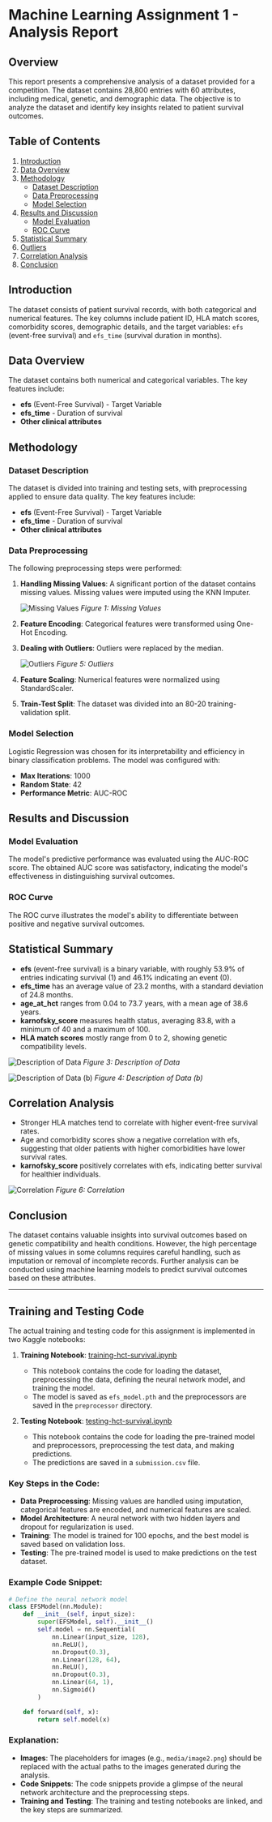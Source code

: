 # Machine Learning Assignment 1 - Analysis Report

## Overview
This report presents a comprehensive analysis of a dataset provided for a competition. The dataset contains 28,800 entries with 60 attributes, including medical, genetic, and demographic data. The objective is to analyze the dataset and identify key insights related to patient survival outcomes.

## Table of Contents
1. [Introduction](#introduction)
2. [Data Overview](#data-overview)
3. [Methodology](#methodology)
   - [Dataset Description](#dataset-description)
   - [Data Preprocessing](#data-preprocessing)
   - [Model Selection](#model-selection)
4. [Results and Discussion](#results-and-discussion)
   - [Model Evaluation](#model-evaluation)
   - [ROC Curve](#roc-curve)
5. [Statistical Summary](#statistical-summary)
6. [Outliers](#outliers)
7. [Correlation Analysis](#correlation-analysis)
8. [Conclusion](#conclusion)

## Introduction
The dataset consists of patient survival records, with both categorical and numerical features. The key columns include patient ID, HLA match scores, comorbidity scores, demographic details, and the target variables: `efs` (event-free survival) and `efs_time` (survival duration in months).

## Data Overview
The dataset contains both numerical and categorical variables. The key features include:
- **efs** (Event-Free Survival) - Target Variable
- **efs_time** - Duration of survival
- **Other clinical attributes**

## Methodology

### Dataset Description
The dataset is divided into training and testing sets, with preprocessing applied to ensure data quality. The key features include:
- **efs** (Event-Free Survival) - Target Variable
- **efs_time** - Duration of survival
- **Other clinical attributes**

### Data Preprocessing
The following preprocessing steps were performed:

1. **Handling Missing Values**: A significant portion of the dataset contains missing values. Missing values were imputed using the KNN Imputer.

   ![Missing Values](media/image2.png)
   *Figure 1: Missing Values*

2. **Feature Encoding**: Categorical features were transformed using One-Hot Encoding.

3. **Dealing with Outliers**: Outliers were replaced by the median.

   ![Outliers](media/image3.png)
   *Figure 5: Outliers*

4. **Feature Scaling**: Numerical features were normalized using StandardScaler.

5. **Train-Test Split**: The dataset was divided into an 80-20 training-validation split.

### Model Selection
Logistic Regression was chosen for its interpretability and efficiency in binary classification problems. The model was configured with:
- **Max Iterations**: 1000
- **Random State**: 42
- **Performance Metric**: AUC-ROC

## Results and Discussion

### Model Evaluation
The model's predictive performance was evaluated using the AUC-ROC score. The obtained AUC score was satisfactory, indicating the model's effectiveness in distinguishing survival outcomes.

### ROC Curve
The ROC curve illustrates the model's ability to differentiate between positive and negative survival outcomes.

## Statistical Summary
- **efs** (event-free survival) is a binary variable, with roughly 53.9% of entries indicating survival (1) and 46.1% indicating an event (0).
- **efs_time** has an average value of 23.2 months, with a standard deviation of 24.8 months.
- **age_at_hct** ranges from 0.04 to 73.7 years, with a mean age of 38.6 years.
- **karnofsky_score** measures health status, averaging 83.8, with a minimum of 40 and a maximum of 100.
- **HLA match scores** mostly range from 0 to 2, showing genetic compatibility levels.

![Description of Data](media/image4.png)
*Figure 3: Description of Data*

![Description of Data (b)](media/image5.png)
*Figure 4: Description of Data (b)*

## Correlation Analysis
- Stronger HLA matches tend to correlate with higher event-free survival rates.
- Age and comorbidity scores show a negative correlation with efs, suggesting that older patients with higher comorbidities have lower survival rates.
- **karnofsky_score** positively correlates with efs, indicating better survival for healthier individuals.

![Correlation](media/image6.png)
*Figure 6: Correlation*

## Conclusion
The dataset contains valuable insights into survival outcomes based on genetic compatibility and health conditions. However, the high percentage of missing values in some columns requires careful handling, such as imputation or removal of incomplete records. Further analysis can be conducted using machine learning models to predict survival outcomes based on these attributes.

---

## Training and Testing Code

The actual training and testing code for this assignment is implemented in two Kaggle notebooks:

1. **Training Notebook**: [training-hct-survival.ipynb](training-hct-survival.ipynb)
   - This notebook contains the code for loading the dataset, preprocessing the data, defining the neural network model, and training the model.
   - The model is saved as `efs_model.pth` and the preprocessors are saved in the `preprocessor` directory.

2. **Testing Notebook**: [testing-hct-survival.ipynb](testing-hct-survival.ipynb)
   - This notebook contains the code for loading the pre-trained model and preprocessors, preprocessing the test data, and making predictions.
   - The predictions are saved in a `submission.csv` file.

### Key Steps in the Code:
- **Data Preprocessing**: Missing values are handled using imputation, categorical features are encoded, and numerical features are scaled.
- **Model Architecture**: A neural network with two hidden layers and dropout for regularization is used.
- **Training**: The model is trained for 100 epochs, and the best model is saved based on validation loss.
- **Testing**: The pre-trained model is used to make predictions on the test dataset.

### Example Code Snippet:
```python
# Define the neural network model
class EFSModel(nn.Module):
    def __init__(self, input_size):
        super(EFSModel, self).__init__()
        self.model = nn.Sequential(
            nn.Linear(input_size, 128),
            nn.ReLU(),
            nn.Dropout(0.3),
            nn.Linear(128, 64),
            nn.ReLU(),
            nn.Dropout(0.3),
            nn.Linear(64, 1),
            nn.Sigmoid()
        )

    def forward(self, x):
        return self.model(x)

```

### Explanation:
- **Images**: The placeholders for images (e.g., `media/image2.png`) should be replaced with the actual paths to the images generated during the analysis.
- **Code Snippets**: The code snippets provide a glimpse of the neural network architecture and the preprocessing steps.
- **Training and Testing**: The training and testing notebooks are linked, and the key steps are summarized.
